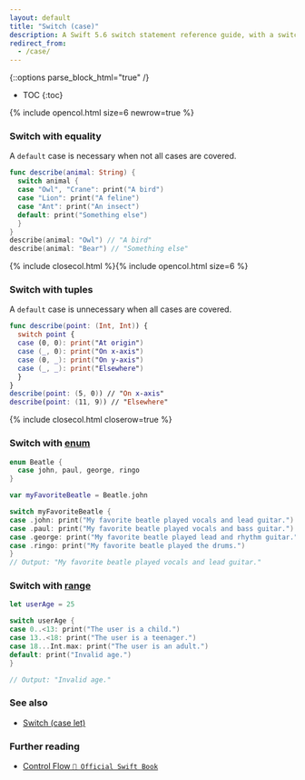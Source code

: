 ```yaml
---
layout: default
title: "Switch (case)"
description: A Swift 5.6 switch statement reference guide, with a switch with equality and a switch with tuples example.
redirect_from:
  - /case/
---
```

{::options parse_block_html="true" /}

* TOC
{:toc}

{% include opencol.html size=6 newrow=true %}

### Switch with equality

A `default` case is necessary when not all cases are covered.

```swift
func describe(animal: String) {
  switch animal {
  case "Owl", "Crane": print("A bird")
  case "Lion": print("A feline")
  case "Ant": print("An insect")
  default: print("Something else")
  }
}
describe(animal: "Owl") // "A bird"
describe(animal: "Bear") // "Something else"
```

{% include closecol.html %}{% include opencol.html size=6 %}

### Switch with tuples

A `default` case is unnecessary when all cases are covered.

```swift
func describe(point: (Int, Int)) {
  switch point {
  case (0, 0): print("At origin")
  case (_, 0): print("On x-axis")
  case (0, _): print("On y-axis")
  case (_, _): print("Elsewhere")
  }
}
describe(point: (5, 0)) // "On x-axis"
describe(point: (11, 9)) // "Elsewhere"
```

{% include closecol.html closerow=true %}

### Switch with [enum](/enums)

```swift
enum Beatle {
  case john, paul, george, ringo
}

var myFavoriteBeatle = Beatle.john

switch myFavoriteBeatle {
case .john: print("My favorite beatle played vocals and lead guitar.")
case .paul: print("My favorite beatle played vocals and bass guitar.")
case .george: print("My favorite beatle played lead and rhythm guitar.")
case .ringo: print("My favorite beatle played the drums.")
}
// Output: "My favorite beatle played vocals and lead guitar."
```

### Switch with [range](/range)

```swift
let userAge = 25

switch userAge {
case 0..<13: print("The user is a child.")
case 13..<18: print("The user is a teenager.")
case 18...Int.max: print("The user is an adult.")
default: print("Invalid age.")
}

// Output: "Invalid age."
```

### See also

* [Switch (case let)](/switch-case-let)

### Further reading

* [Control Flow `📖 Official Swift Book`](https://docs.swift.org/swift-book/LanguageGuide/ControlFlow.html)
